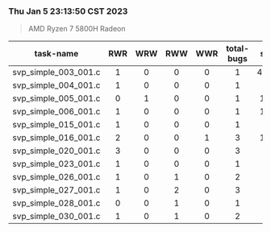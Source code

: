 ### Thu Jan  5 23:13:50 CST 2023
> AMD   Ryzen   7   5800H Radeon

| task-name | RWR | WRW | RWW | WWR | total-bugs| state | total time(ms) |
| :---: | :---: | :---: | :---: | :---: | :---: | :---: | :---: | 
| svp_simple_003_001.c | 1 | 0 | 0 | 0 | 1 | 41701 | 12635 |
| svp_simple_004_001.c | 1 | 0 | 0 | 0 | 1 | 595 | 144 |
| svp_simple_005_001.c | 0 | 1 | 0 | 0 | 1 | 1158 | 459 |
| svp_simple_006_001.c | 1 | 0 | 0 | 0 | 1 | 1113 | 548 |
| svp_simple_015_001.c | 1 | 0 | 0 | 0 | 1 | 112 | 94 |
| svp_simple_016_001.c | 2 | 0 | 0 | 1 | 3 | 1608 | 572 |
| svp_simple_020_001.c | 3 | 0 | 0 | 0 | 3 | 281 | 298 |
| svp_simple_023_001.c | 1 | 0 | 0 | 0 | 1 | 73 | 55 |
| svp_simple_026_001.c | 1 | 0 | 1 | 0 | 2 | 264 | 131 |
| svp_simple_027_001.c | 1 | 0 | 2 | 0 | 3 | 261 | 132 |
| svp_simple_028_001.c | 0 | 0 | 1 | 0 | 1 | 184 | 103 |
| svp_simple_030_001.c | 1 | 0 | 1 | 0 | 2 | 509 | 185 |
